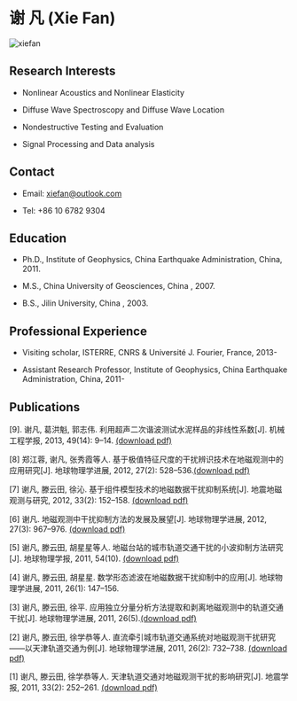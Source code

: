 谢 凡 (Xie Fan)
=========== 

![xiefan](/Users/xiefan/Desktop/xiefan.PNG)

## Research Interests

- Nonlinear Acoustics and Nonlinear Elasticity

- Diffuse Wave Spectroscopy and Diffuse Wave Location

- Nondestructive Testing and Evaluation

- Signal Processing and Data analysis

## Contact

- Email: xiefan@outlook.com

- Tel: +86 10 6782 9304

## Education

- Ph.D., Institute of Geophysics, China Earthquake Administration, China, 2011.

- M.S., China University of Geosciences, China , 2007.

- B.S., Jilin University, China , 2003.

## Professional Experience

 - Visiting scholar, ISTERRE, CNRS & Université J. Fourier, France, 2013-
 
 - Assistant Research Professor, Institute of Geophysics, China Earthquake Administration, China, 2011-

## Publications

[9]. 谢凡, 葛洪魁, 郭志伟. 利用超声二次谐波测试水泥样品的非线性系数[J]. 机械工程学报, 2013, 49(14): 9–14. [(download pdf)](http:///)

[8] 郑江蓉, 谢凡, 张秀霞等人. 基于极值特征尺度的干扰辨识技术在地磁观测中的应用研究[J]. 地球物理学进展, 2012, 27(2): 528–536.[(download pdf)](http:///)

[7] 谢凡, 滕云田, 徐沁. 基于组件模型技术的地磁数据干扰抑制系统[J]. 地震地磁观测与研究, 2012, 33(2): 152–158. [(download pdf)](http:///)

[6] 谢凡. 地磁观测中干扰抑制方法的发展及展望[J]. 地球物理学进展, 2012, 27(3): 967–976. [(download pdf)](http:///)

[5] 谢凡, 滕云田, 胡星星等人. 地磁台站的城市轨道交通干扰的小波抑制方法研究[J]. 地球物理学报, 2011, 54(10). [(download pdf)](http:///)

[4] 谢凡, 滕云田, 胡星星. 数学形态滤波在地磁数据干扰抑制中的应用[J]. 地球物理学进展, 2011, 26(1): 147–156.

[3] 谢凡, 滕云田, 徐平. 应用独立分量分析方法提取和剥离地磁观测中的轨道交通干扰[J]. 地球物理学进展, 2011, 26(5).[(download pdf)](http:///)

[2] 谢凡, 滕云田, 徐学恭等人. 直流牵引城市轨道交通系统对地磁观测干扰研究——以天津轨道交通为例[J]. 地球物理学进展, 2011, 26(2): 732–738. [(download pdf)](http:///)

[1] 谢凡, 滕云田, 徐学恭等人. 天津轨道交通对地磁观测干扰的影响研究[J]. 地震学报, 2011, 33(2): 252–261. [(download pdf)](http:///)


